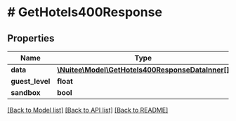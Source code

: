 # # GetHotels400Response

## Properties

Name | Type | Description | Notes
------------ | ------------- | ------------- | -------------
**data** | [**\Nuitee\Model\GetHotels400ResponseDataInner[]**](GetHotels400ResponseDataInner.md) |  | [optional]
**guest_level** | **float** |  | [optional]
**sandbox** | **bool** |  | [optional]

[[Back to Model list]](../../README.md#models) [[Back to API list]](../../README.md#endpoints) [[Back to README]](../../README.md)
